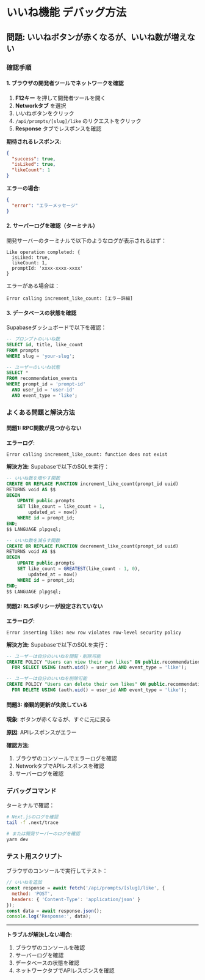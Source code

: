 # いいね機能 デバッグ方法

## 問題: いいねボタンが赤くなるが、いいね数が増えない

### 確認手順

#### 1. ブラウザの開発者ツールでネットワークを確認

1. **F12キー** を押して開発者ツールを開く
2. **Networkタブ** を選択
3. いいねボタンをクリック
4. `/api/prompts/[slug]/like` のリクエストをクリック
5. **Response** タブでレスポンスを確認

**期待されるレスポンス**:
```json
{
  "success": true,
  "isLiked": true,
  "likeCount": 1
}
```

**エラーの場合**:
```json
{
  "error": "エラーメッセージ"
}
```

#### 2. サーバーログを確認（ターミナル）

開発サーバーのターミナルで以下のようなログが表示されるはず：

```
Like operation completed: {
  isLiked: true,
  likeCount: 1,
  promptId: 'xxxx-xxxx-xxxx'
}
```

エラーがある場合は：
```
Error calling increment_like_count: [エラー詳細]
```

#### 3. データベースの状態を確認

Supabaseダッシュボードで以下を確認：

```sql
-- プロンプトのいいね数
SELECT id, title, like_count 
FROM prompts 
WHERE slug = 'your-slug';

-- ユーザーのいいね状態
SELECT * 
FROM recommendation_events 
WHERE prompt_id = 'prompt-id' 
  AND user_id = 'user-id' 
  AND event_type = 'like';
```

### よくある問題と解決方法

#### 問題1: RPC関数が見つからない

**エラーログ**:
```
Error calling increment_like_count: function does not exist
```

**解決方法**:
Supabaseで以下のSQLを実行：

```sql
-- いいね数を増やす関数
CREATE OR REPLACE FUNCTION increment_like_count(prompt_id uuid)
RETURNS void AS $$
BEGIN
    UPDATE public.prompts
    SET like_count = like_count + 1,
        updated_at = now()
    WHERE id = prompt_id;
END;
$$ LANGUAGE plpgsql;

-- いいね数を減らす関数
CREATE OR REPLACE FUNCTION decrement_like_count(prompt_id uuid)
RETURNS void AS $$
BEGIN
    UPDATE public.prompts
    SET like_count = GREATEST(like_count - 1, 0),
        updated_at = now()
    WHERE id = prompt_id;
END;
$$ LANGUAGE plpgsql;
```

#### 問題2: RLSポリシーが設定されていない

**エラーログ**:
```
Error inserting like: new row violates row-level security policy
```

**解決方法**:
Supabaseで以下のSQLを実行：

```sql
-- ユーザーは自分のいいねを閲覧・削除可能
CREATE POLICY "Users can view their own likes" ON public.recommendation_events
  FOR SELECT USING (auth.uid() = user_id AND event_type = 'like');

-- ユーザーは自分のいいねを削除可能
CREATE POLICY "Users can delete their own likes" ON public.recommendation_events
  FOR DELETE USING (auth.uid() = user_id AND event_type = 'like');
```

#### 問題3: 楽観的更新が失敗している

**現象**: ボタンが赤くなるが、すぐに元に戻る

**原因**: APIレスポンスがエラー

**確認方法**:
1. ブラウザのコンソールでエラーログを確認
2. NetworkタブでAPIレスポンスを確認
3. サーバーログを確認

### デバッグコマンド

ターミナルで確認：

```bash
# Next.jsのログを確認
tail -f .next/trace

# または開発サーバーのログを確認
yarn dev
```

### テスト用スクリプト

ブラウザのコンソールで実行してテスト：

```javascript
// いいねを追加
const response = await fetch('/api/prompts/[slug]/like', {
  method: 'POST',
  headers: { 'Content-Type': 'application/json' }
});
const data = await response.json();
console.log('Response:', data);
```

---

**トラブルが解決しない場合**:
1. ブラウザのコンソールを確認
2. サーバーログを確認
3. データベースの状態を確認
4. ネットワークタブでAPIレスポンスを確認

